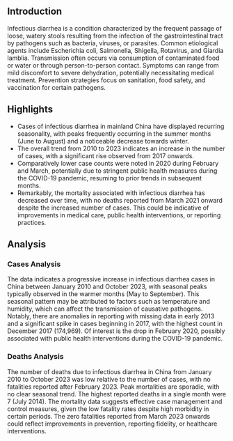 
## Introduction

Infectious diarrhea is a condition characterized by the frequent passage of loose, watery stools resulting from the infection of the gastrointestinal tract by pathogens such as bacteria, viruses, or parasites. Common etiological agents include Escherichia coli, Salmonella, Shigella, Rotavirus, and Giardia lamblia. Transmission often occurs via consumption of contaminated food or water or through person-to-person contact. Symptoms can range from mild discomfort to severe dehydration, potentially necessitating medical treatment. Prevention strategies focus on sanitation, food safety, and vaccination for certain pathogens.

## Highlights

- Cases of infectious diarrhea in mainland China have displayed recurring seasonality, with peaks frequently occurring in the summer months (June to August) and a noticeable decrease towards winter. <br/>
- The overall trend from 2010 to 2023 indicates an increase in the number of cases, with a significant rise observed from 2017 onwards. <br/>
- Comparatively lower case counts were noted in 2020 during February and March, potentially due to stringent public health measures during the COVID-19 pandemic, resuming to prior trends in subsequent months. <br/>
- Remarkably, the mortality associated with infectious diarrhea has decreased over time, with no deaths reported from March 2021 onward despite the increased number of cases. This could be indicative of improvements in medical care, public health interventions, or reporting practices. <br/>

## Analysis

### Cases Analysis
The data indicates a progressive increase in infectious diarrhea cases in China between January 2010 and October 2023, with seasonal peaks typically observed in the warmer months (May to September). This seasonal pattern may be attributed to factors such as temperature and humidity, which can affect the transmission of causative pathogens. Notably, there are anomalies in reporting with missing data in early 2013 and a significant spike in cases beginning in 2017, with the highest count in December 2017 (174,969). Of interest is the drop in February 2020, possibly associated with public health interventions during the COVID-19 pandemic.

### Deaths Analysis
The number of deaths due to infectious diarrhea in China from January 2010 to October 2023 was low relative to the number of cases, with no fatalities reported after February 2023. Peak mortalities are sporadic, with no clear seasonal trend. The highest reported deaths in a single month were 7 (July 2014). The mortality data suggests effective case management and control measures, given the low fatality rates despite high morbidity in certain periods. The zero fatalities reported from March 2023 onwards could reflect improvements in prevention, reporting fidelity, or healthcare interventions.
